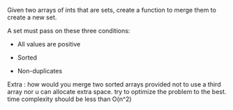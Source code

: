 Given two arrays of ints that are sets, create a function to merge them to create a new set.

A set must pass on these three conditions:

- All values are positive

- Sorted

- Non-duplicates

Extra :
how would you merge two sorted arrays provided not to use a third array nor u can allocate extra space. try to optimize the problem to the best. time complexity should be less than O(n^2)
